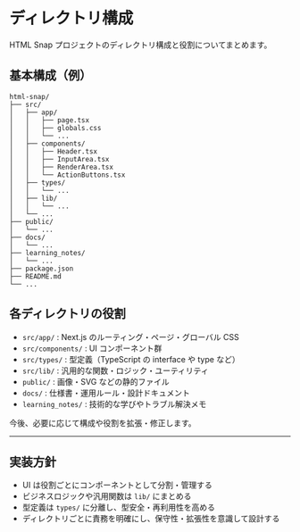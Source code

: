 # ディレクトリ構成

HTML Snap プロジェクトのディレクトリ構成と役割についてまとめます。

## 基本構成（例）

```
html-snap/
├── src/
│   ├── app/
│   │   ├── page.tsx
│   │   ├── globals.css
│   │   └── ...
│   ├── components/
│   │   ├── Header.tsx
│   │   ├── InputArea.tsx
│   │   ├── RenderArea.tsx
│   │   └── ActionButtons.tsx
│   ├── types/
│   │   └── ...
│   ├── lib/
│   │   └── ...
│   └── ...
├── public/
│   └── ...
├── docs/
│   └── ...
├── learning_notes/
│   └── ...
├── package.json
├── README.md
└── ...
```

## 各ディレクトリの役割

- `src/app/` : Next.js のルーティング・ページ・グローバル CSS
- `src/components/` : UI コンポーネント群
- `src/types/` : 型定義（TypeScript の interface や type など）
- `src/lib/` : 汎用的な関数・ロジック・ユーティリティ
- `public/` : 画像・SVG などの静的ファイル
- `docs/` : 仕様書・運用ルール・設計ドキュメント
- `learning_notes/` : 技術的な学びやトラブル解決メモ

今後、必要に応じて構成や役割を拡張・修正します。

---

## 実装方針

- UI は役割ごとにコンポーネントとして分割・管理する
- ビジネスロジックや汎用関数は `lib/` にまとめる
- 型定義は `types/` に分離し、型安全・再利用性を高める
- ディレクトリごとに責務を明確にし、保守性・拡張性を意識して設計する
